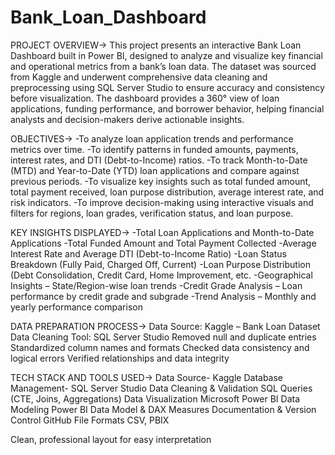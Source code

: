 # Bank_Loan_Dashboard
PROJECT OVERVIEW->
This project presents an interactive Bank Loan Dashboard built in Power BI, designed to analyze and visualize key financial and operational metrics from a bank’s loan data.
The dataset was sourced from Kaggle and underwent comprehensive data cleaning and preprocessing using SQL Server Studio to ensure accuracy and consistency before visualization.
The dashboard provides a 360° view of loan applications, funding performance, and borrower behavior, helping financial analysts and decision-makers derive actionable insights.

OBJECTIVES->
-To analyze loan application trends and performance metrics over time.
-To identify patterns in funded amounts, payments, interest rates, and DTI (Debt-to-Income) ratios.
-To track Month-to-Date (MTD) and Year-to-Date (YTD) loan applications and compare against previous periods.
-To visualize key insights such as total funded amount, total payment received, loan purpose distribution, average interest rate, and risk indicators.
-To improve decision-making using interactive visuals and filters for regions, loan grades, verification status, and loan purpose.

KEY  INSIGHTS DISPLAYED->
-Total Loan Applications and Month-to-Date Applications
-Total Funded Amount and Total Payment Collected
-Average Interest Rate and Average DTI (Debt-to-Income Ratio)
-Loan Status Breakdown (Fully Paid, Charged Off, Current)
-Loan Purpose Distribution (Debt Consolidation, Credit Card, Home Improvement, etc.
-Geographical Insights – State/Region-wise loan trends
-Credit Grade Analysis – Loan performance by credit grade and subgrade
-Trend Analysis – Monthly and yearly performance comparison

DATA PREPARATION PROCESS->
Data Source: Kaggle – Bank Loan Dataset
Data Cleaning Tool: SQL Server Studio
Removed null and duplicate entries
Standardized column names and formats
Checked data consistency and logical errors
Verified relationships and data integrity

TECH STACK AND TOOLS USED->
Data Source-	Kaggle
Database Management-	SQL Server Studio
Data Cleaning & Validation	SQL Queries (CTE, Joins, Aggregations)
Data Visualization	Microsoft Power BI
Data Modeling	Power BI Data Model & DAX Measures
Documentation & Version Control	GitHub
File Formats	CSV, PBIX


Clean, professional layout for easy interpretation 
